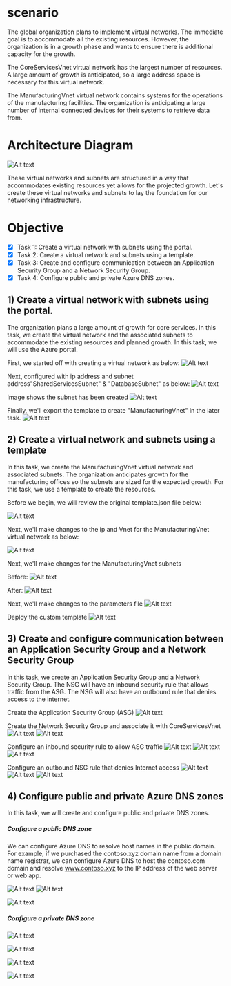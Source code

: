 # scenario

The global organization plans to implement virtual networks. The immediate goal is to accommodate all the existing resources. However, the organization is in a growth phase and wants to ensure there is additional capacity for the growth.

The CoreServicesVnet virtual network has the largest number of resources. A large amount of growth is anticipated, so a large address space is necessary for this virtual network.

The ManufacturingVnet virtual network contains systems for the operations of the manufacturing facilities. The organization is anticipating a large number of internal connected devices for their systems to retrieve data from.

# Architecture Diagram
![Alt text](https://github.com/venuGanes/azure/blob/8674789eb1b277e1df6d3084614b10800610a32c/Implement%20Virtual%20Networking/arch%20diagram%20new.png)

These virtual networks and subnets are structured in a way that accommodates existing resources yet allows for the projected growth.
Let's create these virtual networks and subnets to lay the foundation for our networking infrastructure.

# Objective

- [x] Task 1: Create a virtual network with subnets using the portal.
- [x] Task 2: Create a virtual network and subnets using a template.
- [x] Task 3: Create and configure communication between an Application Security Group and a Network Security Group.
- [x] Task 4: Configure public and private Azure DNS zones.

## 1) Create a virtual network with subnets using the portal.
 
The organization plans a large amount of growth for core services. 
In this task, we create the virtual network and the associated subnets to accommodate the existing resources and planned growth. In this task, we will use the Azure portal.

First, we started off with creating a virtual network as below:
![Alt text](https://github.com/venuGanes/azure/blob/8674789eb1b277e1df6d3084614b10800610a32c/Implement%20Virtual%20Networking/1.1%20create%20vn.png)

Next, configured with ip address and subnet address"SharedServicesSubnet" & "DatabaseSubnet" as below:
![Alt text](https://github.com/venuGanes/azure/blob/8674789eb1b277e1df6d3084614b10800610a32c/Implement%20Virtual%20Networking/1.2%20create%20vn%20(ip%20add%20and%20subnet).png)

Image shows the subnet has been created
![Alt text](https://github.com/venuGanes/azure/blob/8674789eb1b277e1df6d3084614b10800610a32c/Implement%20Virtual%20Networking/1.3%20subnets%20created.png)

Finally, we'll export the template to create "ManufacturingVnet" in the later task. 
![Alt text](https://github.com/venuGanes/azure/blob/8674789eb1b277e1df6d3084614b10800610a32c/Implement%20Virtual%20Networking/1.4%20download%20template.png)

## 2) Create a virtual network and subnets using a template

In this task, we create the ManufacturingVnet virtual network and associated subnets. 
The organization anticipates growth for the manufacturing offices so the subnets are sized for the expected growth. For this task, we use a template to create the resources.

Before we begin, we will review the original template.json file below:

![Alt text](https://github.com/venuGanes/azure/blob/8674789eb1b277e1df6d3084614b10800610a32c/Implement%20Virtual%20Networking/2.1%20make%20cchanges%20to%20coreservicsvnet%20(before).png)

Next, we'll make changes to the ip and Vnet for the ManufacturingVnet virtual network as below:

![Alt text](https://github.com/venuGanes/azure/blob/8674789eb1b277e1df6d3084614b10800610a32c/Implement%20Virtual%20Networking/2.1%20make%20cchanges%20to%20coreservicsvnet%20%20(after).png)


Next, we'll make changes for the ManufacturingVnet subnets

Before:
![Alt text](https://github.com/venuGanes/azure/blob/8674789eb1b277e1df6d3084614b10800610a32c/Implement%20Virtual%20Networking/2.2%20Make%20changes%20for%20the%20ManufacturingVnet%20subnets%20(before).png)

After:
![Alt text](https://github.com/venuGanes/azure/blob/8674789eb1b277e1df6d3084614b10800610a32c/Implement%20Virtual%20Networking/2.2%20Make%20changes%20for%20the%20ManufacturingVnet%20subnets%20(after).png)

Next, we'll make changes to the parameters file
![Alt text](https://github.com/venuGanes/azure/blob/8674789eb1b277e1df6d3084614b10800610a32c/Implement%20Virtual%20Networking/1.3%20make%20changes%20to%20parameter%20file.png)

Deploy the custom template
![Alt text](https://github.com/venuGanes/azure/blob/8674789eb1b277e1df6d3084614b10800610a32c/Implement%20Virtual%20Networking/1.4%20deploy%20the%20custom%20template.png)


## 3) Create and configure communication between an Application Security Group and a Network Security Group

In this task, we create an Application Security Group and a Network Security Group. The NSG will have an inbound security rule that allows traffic from the ASG. 
The NSG will also have an outbound rule that denies access to the internet.

Create the Application Security Group (ASG)
![Alt text](https://github.com/venuGanes/azure/blob/8674789eb1b277e1df6d3084614b10800610a32c/Implement%20Virtual%20Networking/3.1%20Create%20the%20Application%20Security%20Group%20(ASG).png)

Create the Network Security Group and associate it with CoreServicesVnet
![Alt text](https://github.com/venuGanes/azure/blob/8674789eb1b277e1df6d3084614b10800610a32c/Implement%20Virtual%20Networking/3.2%20Create%20the%20Network%20Security%20Group%20and%20associate%20it%20with%20CoreServicesVnet.png)
![Alt text](https://github.com/venuGanes/azure/blob/8674789eb1b277e1df6d3084614b10800610a32c/Implement%20Virtual%20Networking/3.2.1%20Create%20the%20Network%20Security%20Group%20and%20associate%20it%20with%20CoreServicesVnet%20(associate).png)

Configure an inbound security rule to allow ASG traffic
![Alt text](https://github.com/venuGanes/azure/blob/8674789eb1b277e1df6d3084614b10800610a32c/Implement%20Virtual%20Networking/3.3%20add%20inbound%20rule.png)
![Alt text](https://github.com/venuGanes/azure/blob/8674789eb1b277e1df6d3084614b10800610a32c/Implement%20Virtual%20Networking/3.3%20add%20inbound%20rule%20cont.png)
![Alt text](https://github.com/venuGanes/azure/blob/8674789eb1b277e1df6d3084614b10800610a32c/Implement%20Virtual%20Networking/3.3%20add%20inbound%20rule%20cont%201.png)

Configure an outbound NSG rule that denies Internet access
![Alt text](https://github.com/venuGanes/azure/blob/8674789eb1b277e1df6d3084614b10800610a32c/Implement%20Virtual%20Networking/3.4%20add%20outboubd%20rule.png)
![Alt text](https://github.com/venuGanes/azure/blob/8674789eb1b277e1df6d3084614b10800610a32c/Implement%20Virtual%20Networking/3.3%20add%20inbound%20rule%20cont.png)
![Alt text](https://github.com/venuGanes/azure/blob/8674789eb1b277e1df6d3084614b10800610a32c/Implement%20Virtual%20Networking/3.4%20add%20outboubd%20rule%20cont%201.png)




## 4) Configure public and private Azure DNS zones
In this task, we will create and configure public and private DNS zones.

##### Configure a public DNS zone
We can configure Azure DNS to resolve host names in the public domain. For example, if we purchased the contoso.xyz domain name from a domain name registrar, 
we can configure Azure DNS to host the contoso.com domain and resolve www.contoso.xyz to the IP address of the web server or web app.

![Alt text](https://github.com/venuGanes/azure/blob/8674789eb1b277e1df6d3084614b10800610a32c/Implement%20Virtual%20Networking/4.1%20dns%20zone.png)
![Alt text](https://github.com/venuGanes/azure/blob/8674789eb1b277e1df6d3084614b10800610a32c/Implement%20Virtual%20Networking/4.2%20recordset%20ceation.png)

![Alt text](https://github.com/venuGanes/azure/blob/8674789eb1b277e1df6d3084614b10800610a32c/Implement%20Virtual%20Networking/4.2%20recordset%20ceation%20result.png)

##### Configure a private DNS zone

![Alt text](https://github.com/venuGanes/azure/blob/8674789eb1b277e1df6d3084614b10800610a32c/Implement%20Virtual%20Networking/4.3%20create%20private%20dns%20zone.png)

![Alt text](https://github.com/venuGanes/azure/blob/8674789eb1b277e1df6d3084614b10800610a32c/Implement%20Virtual%20Networking/4.3%20create%20private%20dns%20zone%20created.png)

![Alt text](https://github.com/venuGanes/azure/blob/8674789eb1b277e1df6d3084614b10800610a32c/Implement%20Virtual%20Networking/4.4%20configure%20virtual%20network%20link.png)

![Alt text](https://github.com/venuGanes/azure/blob/8674789eb1b277e1df6d3084614b10800610a32c/Implement%20Virtual%20Networking/4.5%20add%20record%20set.png)

